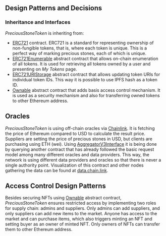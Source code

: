 ## Design Patterns and Decisions

### Inheritance and Interfaces

*PreciousStoneToken* is inheriting from:
- [ERC721](https://github.com/OpenZeppelin/openzeppelin-contracts/blob/master/contracts/token/ERC721/ERC721.sol) contract. 
ERC721 is a standard for representing ownership of non-fungible tokens, that is, where each token is unique.
This is a perfect way of marking precious stones, each of which is unique.
- [ERC721Enumerable](https://github.com/OpenZeppelin/openzeppelin-contracts/blob/master/contracts/token/ERC721/extensions/ERC721Enumerable.sol) abstract contract that allows on-chain enumeration of all tokens.
It is used for retrieving all tokens owned by a user and presenting on *My Tokens* page.
- [ERC721URIStorage](https://github.com/OpenZeppelin/openzeppelin-contracts/blob/master/contracts/token/ERC721/extensions/ERC721URIStorage.sol) abstract contract that allows updating token URIs for individual token IDs.
This way it is possible to use IPFS hash as a token ID.
- [Ownable](https://github.com/OpenZeppelin/openzeppelin-contracts/blob/master/contracts/access/Ownable.sol) abstract contract that adds basis access control mechanism.
It is used as a security mechanism and also for transferring owned tokens to other Ethereum address.

## Oracles

*PreciousStoneToken* is using off-chain oracles via [Chainlink](https://chain.link). 
It is fetching the price of Ethereum compared to USD to calculate the result price. 
Suppliers are setting the price of precious stones in USD, but clients are purchasing using ETH (wei).
Using [AggregatorV3Interface](https://github.com/smartcontractkit/chainlink/blob/master/contracts/src/v0.8/interfaces/AggregatorV3Interface.sol) it is being done by querying another contract that has already followed the basic request model among many different oracles and data providers. 
This way, the network is using different data providers and oracles so that there is never a single authority point.
Visualization of this contract and other nodes gathering the data can be found at [data.chain.link](https://data.chain.link/ethereum/mainnet/crypto-usd/eth-usd).

## Access Control Design Patterns

Besides securing NFTs using [Ownable](https://github.com/OpenZeppelin/openzeppelin-contracts/blob/master/contracts/access/Ownable.sol) abstract contract, *PreciousStoneToken* ensures restricted access by implementing two roles for supply chain: admins and suppliers. 
Only admins can add suppliers, and only suppliers can add new items to the market.
Anyone has access to the market and can purchase items, which also triggers minting an NFT and setting buyer as an owner of minted NFT.
Only owners of NFTs can transfer them to other Ethereum address.
